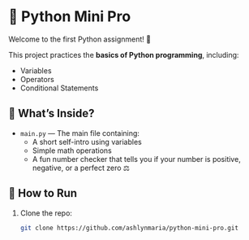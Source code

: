 # 🐍 Python Mini Pro

Welcome to the first Python assignment! 🚀

This project practices the **basics of Python programming**, including:
- Variables 
- Operators 
- Conditional Statements 

## 📂 What’s Inside?

- `main.py` — The main file containing:
  - A short self-intro using variables
  - Simple math operations 
  - A fun number checker that tells you if your number is positive, negative, or a perfect zero ⚖️

## 🚀 How to Run
1. Clone the repo:
   ```bash
   git clone https://github.com/ashlynmaria/python-mini-pro.git
